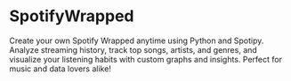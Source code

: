 # SpotifyWrapped
Create your own Spotify Wrapped anytime using Python and Spotipy. Analyze streaming history, track top songs, artists, and genres, and visualize your listening habits with custom graphs and insights. Perfect for music and data lovers alike!
